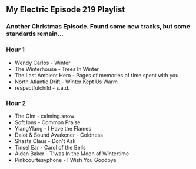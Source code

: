 ## My Electric Episode 219 Playlist
### Another Christmas Episode. Found some new tracks, but some standards remain...

### Hour 1
- Wendy Carlos - Winter
- The Winterhouse - Trees In Winter
- The Last Ambient Hero - Pages of memories of time spent with you
- North Atlantic Drift - Winter Kept Us Warm
- respectfulchild - s.a.d.

### Hour 2
- The Olm - calming.snow
- Soft Ions - Common Praise
- YlangYlang - I Have the Flames
- Dalot & Sound Awakener - Coldness
- Shasta Claus - Don't Ask
- Tinsel Ear - Carol of the Bells
- Aidan Baker - T'was In the Moon of Wintertime
- Pinkcourtesyphone - I Wish You Goodbye
